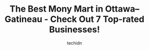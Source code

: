 ---
layout: ampstory
image: https://i0.wp.com/www.auto.or.id/wp-content/uploads/2023/06/money-mart-0-ottawa-gatineau-1686322974.jpeg?resize=640,853
author: techidn
featured: false
description: Ottawa–Gatineau, Ontario / Quebec, Canada is a haven for Mony Mart enthusiasts, boasting an impressive array of 7 top-notch establishments. Whether youre a seasoned connoisseur or simply 
title: The Best Mony Mart in Ottawa–Gatineau - Check Out 7 Top-rated Businesses!
cover:
   title: The Best Mony Mart in Ottawa–Gatineau - Check Out 7 Top-rated Businesses!
   subtitle: AUTO.OR.ID
   background: https://www.auto.or.id/wp-content/uploads/2023/06/money-mart-0-ottawa-gatineau-1686322974.jpeg

pages: 
 - layout: thirds
   top: <h1>#1 Money Mart</h1>
   bottom: "<p>The customer service was outstanding from Rob and the product I needed was exactly what I was looking for. I was so pleased with the service I received from this location</p>"
   background: https://www.auto.or.id/wp-content/uploads/2023/06/money-mart-1-ottawa-gatineau-1686322976.jpeg
   backgroundblur: true
 - layout: thirds
   top: <h1>#2 Money Mart</h1>
   bottom: "<p>1724 Bank St, Ottawa, ON K1V 7Y6, Canada</p>"
   background: https://www.auto.or.id/wp-content/uploads/2023/06/money-mart-2-ottawa-gatineau-1686322976.jpeg
   cta:
      link: https://www.auto.or.id/the-best-mony-mart-in-ottawa-gatineau-check-out-7-top-rated-businesses/
      text: The Best Mony Mart in Ottawa–Gatineau - Check Out 7 Top-rated Businesses!
 - layout: thirds
   top: <h1>#3 Money Mart</h1>
   bottom: "<p>2200 Montréal Rd, Gloucester, ON K1J 6M5, Canada</p>"
   background: https://images.unsplash.com/photo-1617814076231-2c58846db944?ixlib=rb-4.0.3&ixid=MnwxMjA3fDB8MHxwaG90by1wYWdlfHx8fGVufDB8fHx8&auto=format&fit=crop&w=640&h=853&q=80
   cta:
      link: https://www.auto.or.id/the-best-mony-mart-in-ottawa-gatineau-check-out-7-top-rated-businesses/
      text: The Best Mony Mart in Ottawa–Gatineau - Check Out 7 Top-rated Businesses!
 - layout: thirds
   top: <h1>#4 Money Mart</h1>
   bottom: "<p>2222 Carling Ave Unit 3, Ottawa, ON K2A 1H3, Canada</p>"
   background: https://images.unsplash.com/photo-1594420307680-4e404e105d86?ixlib=rb-4.0.3&ixid=MnwxMjA3fDB8MHxwaG90by1wYWdlfHx8fGVufDB8fHx8&auto=format&fit=crop&w=640&h=853&q=80
   cta:
      link: https://www.auto.or.id/the-best-mony-mart-in-ottawa-gatineau-check-out-7-top-rated-businesses/
      text: The Best Mony Mart in Ottawa–Gatineau - Check Out 7 Top-rated Businesses!
 - layout: thirds
   top: <h1>#5 Money Mart</h1>
   bottom: "<p>3891 Innes Rd Unit D, Orléans, ON K1C 6G2, Canada</p>"
   background: https://images.unsplash.com/photo-1665065337441-699748f75598?ixlib=rb-4.0.3&ixid=MnwxMjA3fDB8MHxwaG90by1wYWdlfHx8fGVufDB8fHx8&auto=format&fit=crop&w=640&h=853&q=80
   cta:
      link: https://www.auto.or.id/the-best-mony-mart-in-ottawa-gatineau-check-out-7-top-rated-businesses/
      text: The Best Mony Mart in Ottawa–Gatineau - Check Out 7 Top-rated Businesses!
 - layout: thirds
   top: <h1>#6 Money Mart</h1>
   bottom: "<p>322 Montréal Rd, Ottawa, ON K1L 6B3, Canada</p>"
   background: https://images.unsplash.com/photo-1631526090968-6979b72f2ce2?ixlib=rb-4.0.3&ixid=MnwxMjA3fDB8MHxwaG90by1wYWdlfHx8fGVufDB8fHx8&auto=format&fit=crop&w=640&h=853&q=80
   cta:
      link: https://www.auto.or.id/the-best-mony-mart-in-ottawa-gatineau-check-out-7-top-rated-businesses/
      text: The Best Mony Mart in Ottawa–Gatineau - Check Out 7 Top-rated Businesses!
 - layout: thirds
   top: <h1>#7 Money Mart</h1>
   bottom: "<p>2208 St Joseph Blvd, Orléans, ON K1C 1E8, Canada</p>"
   background: https://images.unsplash.com/photo-1504887764023-6f27056d186c?ixlib=rb-4.0.3&ixid=MnwxMjA3fDB8MHxwaG90by1wYWdlfHx8fGVufDB8fHx8&auto=format&fit=crop&w=640&h=853&q=80
   cta:
      link: https://www.auto.or.id/the-best-mony-mart-in-ottawa-gatineau-check-out-7-top-rated-businesses/
      text: The Best Mony Mart in Ottawa–Gatineau - Check Out 7 Top-rated Businesses!
 - layout: thirds
   middle: Continue reading...
   background: https://images.unsplash.com/photo-1572017932228-99087d0489c2?ixlib=rb-4.0.3&ixid=MnwxMjA3fDB8MHxwaG90by1wYWdlfHx8fGVufDB8fHx8&auto=format&fit=crop&w=640&h=853&q=80
   cta:
      link: https://www.auto.or.id/the-best-mony-mart-in-ottawa-gatineau-check-out-7-top-rated-businesses/
      text: The Best Mony Mart in Ottawa–Gatineau - Check Out 7 Top-rated Businesses!

---